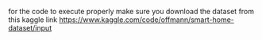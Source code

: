 for the code to execute properly make sure you download the dataset from this kaggle link 
https://www.kaggle.com/code/offmann/smart-home-dataset/input
